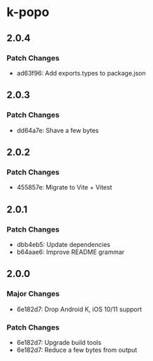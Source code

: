 # k-popo

## 2.0.4

### Patch Changes

- ad63f96: Add exports.types to package.json

## 2.0.3

### Patch Changes

- dd64a7e: Shave a few bytes

## 2.0.2

### Patch Changes

- 455857e: Migrate to Vite + Vitest

## 2.0.1

### Patch Changes

- dbb4eb5: Update dependencies
- b64aae6: Improve README grammar

## 2.0.0

### Major Changes

- 6e182d7: Drop Android K, iOS 10/11 support

### Patch Changes

- 6e182d7: Upgrade build tools
- 6e182d7: Reduce a few bytes from output
